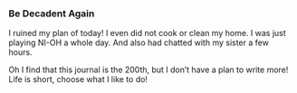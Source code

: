 ### Be Decadent Again
I ruined my plan of today! I even did not cook or clean my home. I was just playing NI-OH a whole day. And also had chatted with my sister a few hours.

Oh I find that this journal is the 200th, but I don’t have a plan to write more! Life is short, choose what I like to do!
